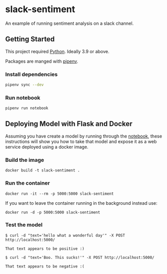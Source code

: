 # slack-sentiment

An example of running sentiment analysis on a slack channel.

## Getting Started

This project required [Python](https://www.python.org). Ideally 3.9 or above.

Packages are manged with [pipenv](https://packaging.python.org/tutorials/managing-dependencies/#managing-dependencies).


### Install dependencies

```bash
pipenv sync --dev
```

### Run notebook

```bash
pipenv run notebook
```

## Deploying Model with Flask and Docker

Assuming you have create a model by running through the [notebook](https://github.com/ruarfff/slack-sentiment/blob/main/Slack%20Sentiment%20Analysis.ipynb), these instructions will show you how to take that model and expose it as a web service deployed using a docker image.

### Build the image

```
docker build -t slack-sentiment .
```

### Run the container

```
docker run -it --rm -p 5000:5000 slack-sentiment
```
If you want to leave the container running in the background instead use:

```
docker run -d -p 5000:5000 slack-sentiment
```

### Test the model

```
$ curl -d "text='hello what a wonderful day'" -X POST http://localhost:5000/

That text appears to be positive :)
```

```
$ curl -d "text='Boo. This sucks!'" -X POST http://localhost:5000/

That text appears to be negative :(
```





